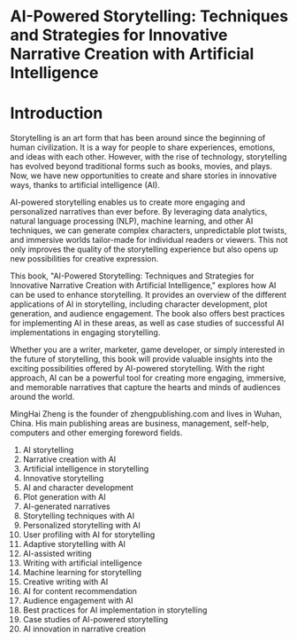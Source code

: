 # AI-Powered Storytelling: Techniques and Strategies for Innovative Narrative Creation with Artificial Intelligence

# Introduction

Storytelling is an art form that has been around since the beginning of human civilization. It is a way for people to share experiences, emotions, and ideas with each other. However, with the rise of technology, storytelling has evolved beyond traditional forms such as books, movies, and plays. Now, we have new opportunities to create and share stories in innovative ways, thanks to artificial intelligence (AI).

AI-powered storytelling enables us to create more engaging and personalized narratives than ever before. By leveraging data analytics, natural language processing (NLP), machine learning, and other AI techniques, we can generate complex characters, unpredictable plot twists, and immersive worlds tailor-made for individual readers or viewers. This not only improves the quality of the storytelling experience but also opens up new possibilities for creative expression.

This book, "AI-Powered Storytelling: Techniques and Strategies for Innovative Narrative Creation with Artificial Intelligence," explores how AI can be used to enhance storytelling. It provides an overview of the different applications of AI in storytelling, including character development, plot generation, and audience engagement. The book also offers best practices for implementing AI in these areas, as well as case studies of successful AI implementations in engaging storytelling.

Whether you are a writer, marketer, game developer, or simply interested in the future of storytelling, this book will provide valuable insights into the exciting possibilities offered by AI-powered storytelling. With the right approach, AI can be a powerful tool for creating more engaging, immersive, and memorable narratives that capture the hearts and minds of audiences around the world.

MingHai Zheng is the founder of zhengpublishing.com and lives in Wuhan, China. His main publishing areas are business, management, self-help, computers and other emerging foreword fields.



1. AI storytelling
2. Narrative creation with AI
3. Artificial intelligence in storytelling
4. Innovative storytelling
5. AI and character development
6. Plot generation with AI
7. AI-generated narratives
8. Storytelling techniques with AI
9. Personalized storytelling with AI
10. User profiling with AI for storytelling
11. Adaptive storytelling with AI
12. AI-assisted writing
13. Writing with artificial intelligence
14. Machine learning for storytelling
15. Creative writing with AI
16. AI for content recommendation
17. Audience engagement with AI
18. Best practices for AI implementation in storytelling
19. Case studies of AI-powered storytelling
20. AI innovation in narrative creation

